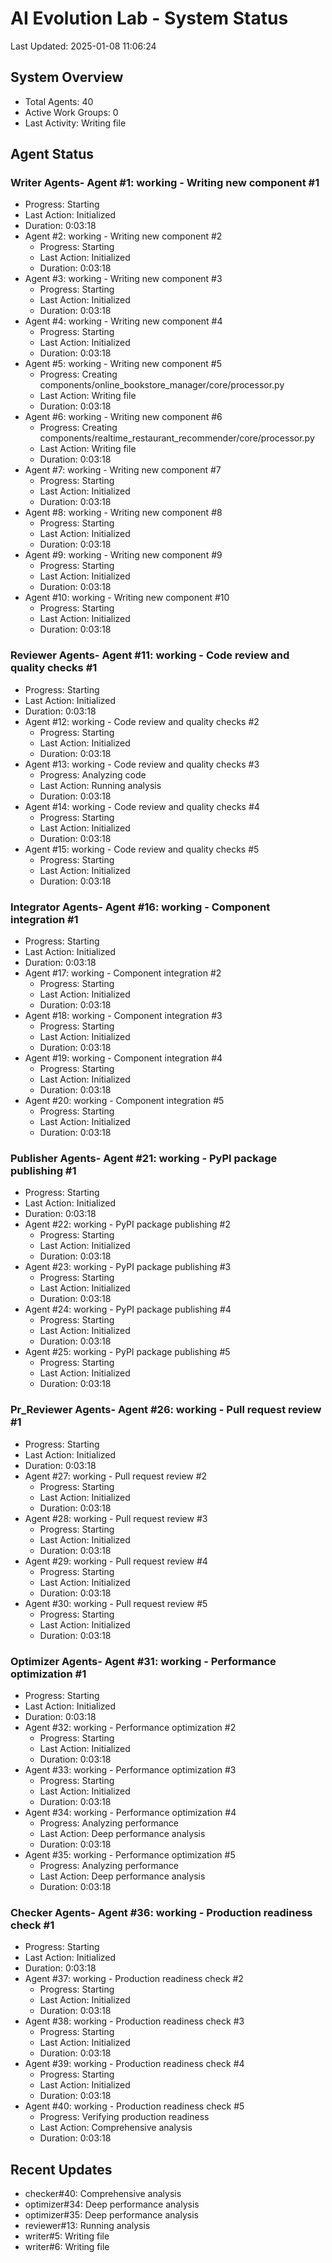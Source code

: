 # AI Evolution Lab - System Status
Last Updated: 2025-01-08 11:06:24

## System Overview
- Total Agents: 40
- Active Work Groups: 0
- Last Activity: Writing file

## Agent Status

### Writer Agents- Agent #1: working - Writing new component #1
  - Progress: Starting
  - Last Action: Initialized
  - Duration: 0:03:18
- Agent #2: working - Writing new component #2
  - Progress: Starting
  - Last Action: Initialized
  - Duration: 0:03:18
- Agent #3: working - Writing new component #3
  - Progress: Starting
  - Last Action: Initialized
  - Duration: 0:03:18
- Agent #4: working - Writing new component #4
  - Progress: Starting
  - Last Action: Initialized
  - Duration: 0:03:18
- Agent #5: working - Writing new component #5
  - Progress: Creating components/online_bookstore_manager/core/processor.py
  - Last Action: Writing file
  - Duration: 0:03:18
- Agent #6: working - Writing new component #6
  - Progress: Creating components/realtime_restaurant_recommender/core/processor.py
  - Last Action: Writing file
  - Duration: 0:03:18
- Agent #7: working - Writing new component #7
  - Progress: Starting
  - Last Action: Initialized
  - Duration: 0:03:18
- Agent #8: working - Writing new component #8
  - Progress: Starting
  - Last Action: Initialized
  - Duration: 0:03:18
- Agent #9: working - Writing new component #9
  - Progress: Starting
  - Last Action: Initialized
  - Duration: 0:03:18
- Agent #10: working - Writing new component #10
  - Progress: Starting
  - Last Action: Initialized
  - Duration: 0:03:18

### Reviewer Agents- Agent #11: working - Code review and quality checks #1
  - Progress: Starting
  - Last Action: Initialized
  - Duration: 0:03:18
- Agent #12: working - Code review and quality checks #2
  - Progress: Starting
  - Last Action: Initialized
  - Duration: 0:03:18
- Agent #13: working - Code review and quality checks #3
  - Progress: Analyzing code
  - Last Action: Running analysis
  - Duration: 0:03:18
- Agent #14: working - Code review and quality checks #4
  - Progress: Starting
  - Last Action: Initialized
  - Duration: 0:03:18
- Agent #15: working - Code review and quality checks #5
  - Progress: Starting
  - Last Action: Initialized
  - Duration: 0:03:18

### Integrator Agents- Agent #16: working - Component integration #1
  - Progress: Starting
  - Last Action: Initialized
  - Duration: 0:03:18
- Agent #17: working - Component integration #2
  - Progress: Starting
  - Last Action: Initialized
  - Duration: 0:03:18
- Agent #18: working - Component integration #3
  - Progress: Starting
  - Last Action: Initialized
  - Duration: 0:03:18
- Agent #19: working - Component integration #4
  - Progress: Starting
  - Last Action: Initialized
  - Duration: 0:03:18
- Agent #20: working - Component integration #5
  - Progress: Starting
  - Last Action: Initialized
  - Duration: 0:03:18

### Publisher Agents- Agent #21: working - PyPI package publishing #1
  - Progress: Starting
  - Last Action: Initialized
  - Duration: 0:03:18
- Agent #22: working - PyPI package publishing #2
  - Progress: Starting
  - Last Action: Initialized
  - Duration: 0:03:18
- Agent #23: working - PyPI package publishing #3
  - Progress: Starting
  - Last Action: Initialized
  - Duration: 0:03:18
- Agent #24: working - PyPI package publishing #4
  - Progress: Starting
  - Last Action: Initialized
  - Duration: 0:03:18
- Agent #25: working - PyPI package publishing #5
  - Progress: Starting
  - Last Action: Initialized
  - Duration: 0:03:18

### Pr_Reviewer Agents- Agent #26: working - Pull request review #1
  - Progress: Starting
  - Last Action: Initialized
  - Duration: 0:03:18
- Agent #27: working - Pull request review #2
  - Progress: Starting
  - Last Action: Initialized
  - Duration: 0:03:18
- Agent #28: working - Pull request review #3
  - Progress: Starting
  - Last Action: Initialized
  - Duration: 0:03:18
- Agent #29: working - Pull request review #4
  - Progress: Starting
  - Last Action: Initialized
  - Duration: 0:03:18
- Agent #30: working - Pull request review #5
  - Progress: Starting
  - Last Action: Initialized
  - Duration: 0:03:18

### Optimizer Agents- Agent #31: working - Performance optimization #1
  - Progress: Starting
  - Last Action: Initialized
  - Duration: 0:03:18
- Agent #32: working - Performance optimization #2
  - Progress: Starting
  - Last Action: Initialized
  - Duration: 0:03:18
- Agent #33: working - Performance optimization #3
  - Progress: Starting
  - Last Action: Initialized
  - Duration: 0:03:18
- Agent #34: working - Performance optimization #4
  - Progress: Analyzing performance
  - Last Action: Deep performance analysis
  - Duration: 0:03:18
- Agent #35: working - Performance optimization #5
  - Progress: Analyzing performance
  - Last Action: Deep performance analysis
  - Duration: 0:03:18

### Checker Agents- Agent #36: working - Production readiness check #1
  - Progress: Starting
  - Last Action: Initialized
  - Duration: 0:03:18
- Agent #37: working - Production readiness check #2
  - Progress: Starting
  - Last Action: Initialized
  - Duration: 0:03:18
- Agent #38: working - Production readiness check #3
  - Progress: Starting
  - Last Action: Initialized
  - Duration: 0:03:18
- Agent #39: working - Production readiness check #4
  - Progress: Starting
  - Last Action: Initialized
  - Duration: 0:03:18
- Agent #40: working - Production readiness check #5
  - Progress: Verifying production readiness
  - Last Action: Comprehensive analysis
  - Duration: 0:03:18


## Recent Updates
- checker#40: Comprehensive analysis
- optimizer#34: Deep performance analysis
- optimizer#35: Deep performance analysis
- reviewer#13: Running analysis
- writer#5: Writing file
- writer#6: Writing file
